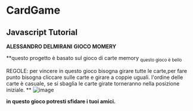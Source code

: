 # CardGame
## Javascript Tutorial
**ALESSANDRO DELMIRANI**
                **GIOCO MOMERY**
                                                    
**questo progetto è basato sul gioco di carte memory <sub>questo gioco è bello</sub>

REGOLE:
per vincere in questo gioco bisogna girare tutte le carte,per fare punto bisogna cliccare sulle carte e girare a coppie uguali.
l'ordine delle carte è casuale, se si sbaglia le carte girate torneranno nella posizione iniziale.
**
![image](https://user-images.githubusercontent.com/124572412/235670380-36d7c398-fd0f-4bae-8481-f345d3ba2c35.png)

**in questo gioco potresti sfidare i tuoi amici.**
